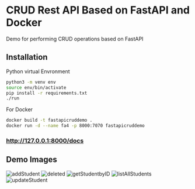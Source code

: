 # CRUD Rest API Based on FastAPI and Docker

Demo for performing CRUD operations based on FastAPI

## Installation

Python virtual Envronment

```sh
python3 -m venv env
source env/bin/activate
pip install -r requirements.txt
./run
```

For Docker

```sh
docker build -t fastapicruddemo .
docker run -d --name fa4 -p 8000:7070 fastapicruddemo
```
### http://127.0.0.1:8000/docs


## Demo Images
![addStudent](https://user-images.githubusercontent.com/6829736/113171596-9f544280-9215-11eb-9162-9e4923432a35.jpg)
![deleted ](https://user-images.githubusercontent.com/6829736/113171606-a0856f80-9215-11eb-9b8a-55b89bc2fad6.jpg)
![getStudentbyID](https://user-images.githubusercontent.com/6829736/113171613-a1b69c80-9215-11eb-8183-81d008dd101b.jpg)
![listAllStudents](https://user-images.githubusercontent.com/6829736/113171616-a2e7c980-9215-11eb-9ca8-9b56921cf5c2.jpg)
![updateStudent](https://user-images.githubusercontent.com/6829736/113171623-a4b18d00-9215-11eb-9e63-a72160b59b7b.jpg)

